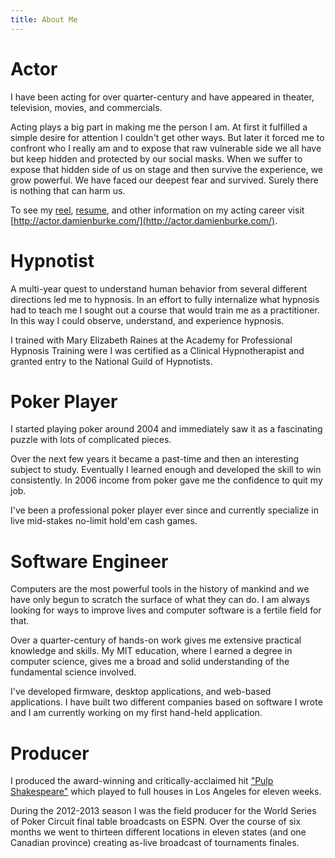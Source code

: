 ```yaml
---
title: About Me
---
```


# Actor

I have been acting for over quarter-century and have appeared in theater,
television, movies, and commercials.

Acting plays a big part in making me the person I am. At first it fulfilled a
simple desire for attention I couldn't get other ways. But later it forced me to
confront who I really am and to expose that raw vulnerable side we all have but
keep hidden and protected by our social masks. When we suffer to expose that
hidden side of us on stage and then survive the experience, we grow powerful. We
have faced our deepest fear and survived. Surely there is nothing that can harm
us.

To see my [reel](http://actor.damienburke.com/),
[resume](http://actor.damienburke.com/resume/), and other information on my
acting career visit
[http://actor.damienburke.com/](http://actor.damienburke.com/).

# Hypnotist

A multi-year quest to understand human behavior from several different
directions led me to hypnosis. In an effort to fully internalize what hypnosis
had to teach me I sought out a course that would train me as a practitioner. In
this way I could observe, understand, and experience hypnosis.

I trained with Mary Elizabeth Raines at the Academy for Professional Hypnosis
Training were I was certified as a Clinical Hypnotherapist and granted entry to
the National Guild of Hypnotists.

# Poker Player

I started playing poker around 2004 and immediately saw it as a fascinating
puzzle with lots of complicated pieces.

Over the next few years it became a past-time and then an interesting subject to
study. Eventually I learned enough and developed the skill to win consistently.
In 2006 income from poker gave me the confidence to quit my job.

I've been a professional poker player ever since and currently specialize in
live mid-stakes no-limit hold'em cash games.

# Software Engineer

Computers are the most powerful tools in the history of mankind and we have only
begun to scratch the surface of what they can do. I am always looking for ways
to improve lives and computer software is a fertile field for that.

Over a quarter-century of hands-on work gives me extensive practical knowledge
and skills. My MIT education, where I earned a degree in computer science, gives
me a broad and solid understanding of the fundamental science involved.

I've developed firmware, desktop applications, and web-based applications. I
have built two different companies based on software I wrote and I am currently
working on my first hand-held application.

# Producer

I produced the award-winning and critically-acclaimed hit ["Pulp
Shakespeare"](https://www.youtube.com/watch?v=ffkeYdpjaIs) which played to full
houses in Los Angeles for eleven weeks.

During the 2012-2013 season I was the field producer for the World Series of
Poker Circuit final table broadcasts on ESPN. Over the course of six months we
went to thirteen different locations in eleven states (and one Canadian
province) creating as-live broadcast of tournaments finales.

